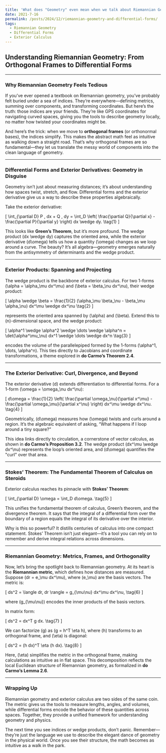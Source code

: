 ```yaml
---
title: 'What does "Geometry" even mean when we talk about Riemannian Geometry: From Orthogonal Frames to Differential Forms'
date: 2021-7-16
permalink: /posts/2024/12/riemannian-geometry-and-differential-forms/
tags:
  - Riemannian Geometry
  - Differential Forms
  - Exterior Calculus
---
```


## **Understanding Riemannian Geometry: From Orthogonal Frames to Differential Forms**

---

### **Why Riemannian Geometry Feels Tedious**

If you’ve ever opened a textbook on Riemannian geometry, you’ve probably felt buried under a sea of indices. They’re everywhere—defining metrics, summing over components, and transforming coordinates. But here’s the truth: those indices are your friends. They’re like GPS coordinates for navigating curved spaces, giving you the tools to describe geometry locally, no matter how twisted your coordinates might be.

And here’s the trick: when we move to **orthogonal frames** (or orthonormal bases), the indices simplify. This makes the abstract math feel as intuitive as walking down a straight road. That’s why orthogonal frames are so fundamental—they let us translate the messy world of components into the clean language of geometry.

---

### **Differential Forms and Exterior Derivatives: Geometry in Disguise**

Geometry isn’t just about measuring distances; it’s about understanding how spaces twist, stretch, and flow. Differential forms and the exterior derivative give us a way to describe these properties algebraically.

Take the exterior derivative:

\[
\int_{\partial D} P \, dx + Q \, dy = \int_D \left( \frac{\partial Q}{\partial x} - \frac{\partial P}{\partial y} \right) dx \wedge dy. \tag{1}
\]

This looks like **Green’s Theorem**, but it’s more profound. The wedge product \(dx \wedge dy\) captures the oriented area, while the exterior derivative \(d\omega\) tells us how a quantity \(\omega\) changes as we loop around a curve. The beauty? It’s all algebra—geometry emerges naturally from the antisymmetry of determinants and the wedge product.

---

### **Exterior Products: Spanning and Projecting**

The wedge product is the backbone of exterior calculus. For two 1-forms \(\alpha = \alpha_\mu dx^\mu\) and \(\beta = \beta_\nu dx^\nu\), their wedge product:

\[
\alpha \wedge \beta = \frac{1}{2} (\alpha_\mu \beta_\nu - \beta_\mu \alpha_\nu) dx^\mu \wedge dx^\nu \tag{2}
\]

represents the oriented area spanned by \(\alpha\) and \(\beta\). Extend this to \(n\)-dimensional space, and the wedge product:

\[
\alpha^1 \wedge \alpha^2 \wedge \dots \wedge \alpha^n = \det(\alpha^\mu_\nu) dx^1 \wedge \dots \wedge dx^n \tag{3}
\]

encodes the volume of the parallelepiped formed by the 1-forms \(\alpha^1, \dots, \alpha^n\). This ties directly to Jacobians and coordinate transformations, a theme explored in **do Carmo’s Theorem 2.4**.

---

### **The Exterior Derivative: Curl, Divergence, and Beyond**

The exterior derivative \(d\) extends differentiation to differential forms. For a 1-form \(\omega = \omega_\nu dx^\nu\):

\[
d\omega = \frac{1}{2} \left( \frac{\partial \omega_\nu}{\partial x^\mu} - \frac{\partial \omega_\mu}{\partial x^\nu} \right) dx^\mu \wedge dx^\nu. \tag{4}
\]

Geometrically, \(d\omega\) measures how \(\omega\) twists and curls around a region. It’s the algebraic equivalent of asking, “What happens if I loop around a tiny square?”

This idea links directly to circulation, a cornerstone of vector calculus, as shown in **do Carmo’s Proposition 3.2**. The wedge product \(dx^\mu \wedge dx^\nu\) represents the loop’s oriented area, and \(d\omega\) quantifies the "curl" over that area.

---

### **Stokes’ Theorem: The Fundamental Theorem of Calculus on Steroids**

Exterior calculus reaches its pinnacle with **Stokes’ Theorem**:

\[
\int_{\partial D} \omega = \int_D d\omega. \tag{5}
\]

This unifies the fundamental theorem of calculus, Green’s theorem, and the divergence theorem. It says that the integral of a differential form over the boundary of a region equals the integral of its derivative over the interior.

Why is this so powerful? It distills centuries of calculus into one compact statement. Stokes’ Theorem isn’t just elegant—it’s a tool you can rely on to remember and derive integral relations across dimensions.

---

### **Riemannian Geometry: Metrics, Frames, and Orthogonality**

Now, let’s bring the spotlight back to Riemannian geometry. At its heart is the **Riemannian metric**, which defines how distances are measured. Suppose \(dr = e_\mu dx^\mu\), where \(e_\mu\) are the basis vectors. The metric is:

\[
ds^2 = \langle dr, dr \rangle = g_{\mu\nu} dx^\mu dx^\nu, \tag{6}
\]

where \(g_{\mu\nu}\) encodes the inner products of the basis vectors.

In matrix form:

\[
ds^2 = dx^T g dx. \tag{7}
\]

We can factorize \(g\) as \(g = h^T \eta h\), where \(h\) transforms to an orthogonal frame, and \(\eta\) is diagonal:

\[
ds^2 = (h dx)^T \eta (h dx). \tag{8}
\]

Here, \(\eta\) simplifies the metric in the orthogonal frame, making calculations as intuitive as in flat space. This decomposition reflects the local Euclidean structure of Riemannian geometry, as formalized in **do Carmo’s Lemma 2.6**.

---

### **Wrapping Up**

Riemannian geometry and exterior calculus are two sides of the same coin. The metric gives us the tools to measure lengths, angles, and volumes, while differential forms encode the behavior of these quantities across spaces. Together, they provide a unified framework for understanding geometry and physics.

The next time you see indices or wedge products, don’t panic. Remember—they’re just the language we use to describe the elegant dance of geometry in the physical world. Once you see their structure, the math becomes as intuitive as a walk in the park.
